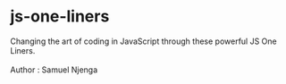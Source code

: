 # js-one-liners
Changing the art of coding in JavaScript through these powerful JS One Liners.
<br>
<br>
Author : Samuel Njenga
